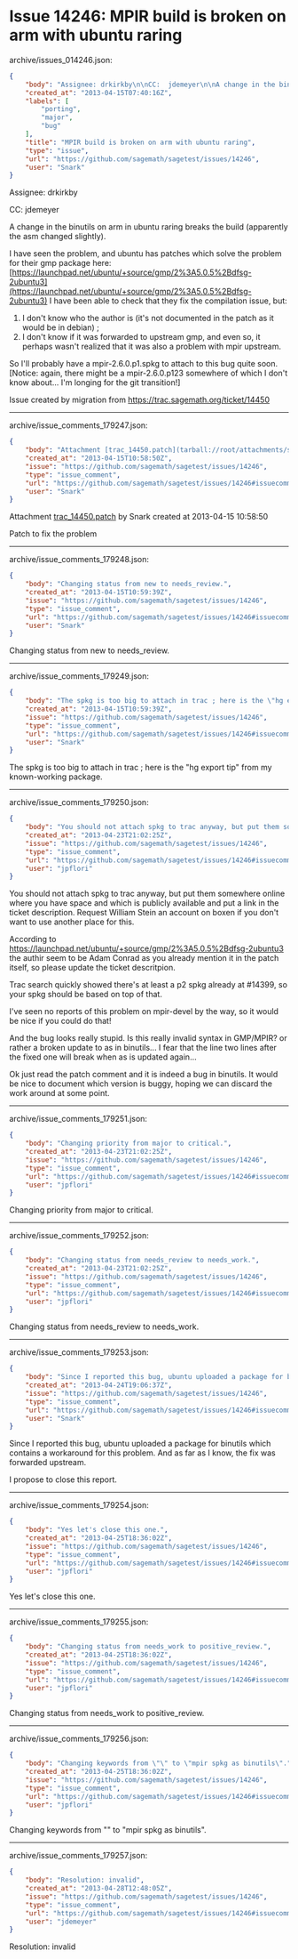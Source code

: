 # Issue 14246: MPIR build is broken on arm with ubuntu raring

archive/issues_014246.json:
```json
{
    "body": "Assignee: drkirkby\n\nCC:  jdemeyer\n\nA change in the binutils on arm in ubuntu raring breaks the build (apparently the asm changed slightly).\n\nI have seen the problem, and ubuntu has patches which solve the problem for their gmp package here:\n[https://launchpad.net/ubuntu/+source/gmp/2%3A5.0.5%2Bdfsg-2ubuntu3](https://launchpad.net/ubuntu/+source/gmp/2%3A5.0.5%2Bdfsg-2ubuntu3)\nI have been able to check that they fix the compilation issue, but:\n1. I don't know who the author is (it's not documented in the patch as it would be in debian) ;\n2. I don't know if it was forwarded to upstream gmp, and even so, it perhaps wasn't realized that it was also a problem with mpir upstream.\n\nSo I'll probably have a mpir-2.6.0.p1.spkg to attach to this bug quite soon. [Notice: again, there might be a mpir-2.6.0.p123 somewhere of which I don't know about... I'm longing for the git transition!]\n\nIssue created by migration from https://trac.sagemath.org/ticket/14450\n\n",
    "created_at": "2013-04-15T07:40:16Z",
    "labels": [
        "porting",
        "major",
        "bug"
    ],
    "title": "MPIR build is broken on arm with ubuntu raring",
    "type": "issue",
    "url": "https://github.com/sagemath/sagetest/issues/14246",
    "user": "Snark"
}
```
Assignee: drkirkby

CC:  jdemeyer

A change in the binutils on arm in ubuntu raring breaks the build (apparently the asm changed slightly).

I have seen the problem, and ubuntu has patches which solve the problem for their gmp package here:
[https://launchpad.net/ubuntu/+source/gmp/2%3A5.0.5%2Bdfsg-2ubuntu3](https://launchpad.net/ubuntu/+source/gmp/2%3A5.0.5%2Bdfsg-2ubuntu3)
I have been able to check that they fix the compilation issue, but:
1. I don't know who the author is (it's not documented in the patch as it would be in debian) ;
2. I don't know if it was forwarded to upstream gmp, and even so, it perhaps wasn't realized that it was also a problem with mpir upstream.

So I'll probably have a mpir-2.6.0.p1.spkg to attach to this bug quite soon. [Notice: again, there might be a mpir-2.6.0.p123 somewhere of which I don't know about... I'm longing for the git transition!]

Issue created by migration from https://trac.sagemath.org/ticket/14450





---

archive/issue_comments_179247.json:
```json
{
    "body": "Attachment [trac_14450.patch](tarball://root/attachments/some-uuid/ticket14450/trac_14450.patch) by Snark created at 2013-04-15 10:58:50\n\nPatch to fix the problem",
    "created_at": "2013-04-15T10:58:50Z",
    "issue": "https://github.com/sagemath/sagetest/issues/14246",
    "type": "issue_comment",
    "url": "https://github.com/sagemath/sagetest/issues/14246#issuecomment-179247",
    "user": "Snark"
}
```

Attachment [trac_14450.patch](tarball://root/attachments/some-uuid/ticket14450/trac_14450.patch) by Snark created at 2013-04-15 10:58:50

Patch to fix the problem



---

archive/issue_comments_179248.json:
```json
{
    "body": "Changing status from new to needs_review.",
    "created_at": "2013-04-15T10:59:39Z",
    "issue": "https://github.com/sagemath/sagetest/issues/14246",
    "type": "issue_comment",
    "url": "https://github.com/sagemath/sagetest/issues/14246#issuecomment-179248",
    "user": "Snark"
}
```

Changing status from new to needs_review.



---

archive/issue_comments_179249.json:
```json
{
    "body": "The spkg is too big to attach in trac ; here is the \"hg export tip\" from my known-working package.",
    "created_at": "2013-04-15T10:59:39Z",
    "issue": "https://github.com/sagemath/sagetest/issues/14246",
    "type": "issue_comment",
    "url": "https://github.com/sagemath/sagetest/issues/14246#issuecomment-179249",
    "user": "Snark"
}
```

The spkg is too big to attach in trac ; here is the "hg export tip" from my known-working package.



---

archive/issue_comments_179250.json:
```json
{
    "body": "You should not attach spkg to trac anyway, but put them somewhere online where you have space and which is publicly available and put a link in the ticket description.\nRequest William Stein an account on boxen if you don't want to use another place for this.\n\nAccording to https://launchpad.net/ubuntu/+source/gmp/2%3A5.0.5%2Bdfsg-2ubuntu3 the authir seem to be Adam Conrad as you already mention it in the patch itself, so please update the ticket descritpion.\n\nTrac search quickly showed there's at least a p2 spkg already at #14399, so your spkg should be based on top of that.\n\nI've seen no reports of this problem on mpir-devel by the way, so it would be nice if you could do that!\n\nAnd the bug looks really stupid.\nIs this really invalid syntax in GMP/MPIR? or rather a broken update to as in binutils...\nI fear that the line two lines after the fixed one will break when as is updated again...\n\nOk just read the patch comment and it is indeed a bug in binutils.\nIt would be nice to document which version is buggy, hoping we can discard the work around at some point.",
    "created_at": "2013-04-23T21:02:25Z",
    "issue": "https://github.com/sagemath/sagetest/issues/14246",
    "type": "issue_comment",
    "url": "https://github.com/sagemath/sagetest/issues/14246#issuecomment-179250",
    "user": "jpflori"
}
```

You should not attach spkg to trac anyway, but put them somewhere online where you have space and which is publicly available and put a link in the ticket description.
Request William Stein an account on boxen if you don't want to use another place for this.

According to https://launchpad.net/ubuntu/+source/gmp/2%3A5.0.5%2Bdfsg-2ubuntu3 the authir seem to be Adam Conrad as you already mention it in the patch itself, so please update the ticket descritpion.

Trac search quickly showed there's at least a p2 spkg already at #14399, so your spkg should be based on top of that.

I've seen no reports of this problem on mpir-devel by the way, so it would be nice if you could do that!

And the bug looks really stupid.
Is this really invalid syntax in GMP/MPIR? or rather a broken update to as in binutils...
I fear that the line two lines after the fixed one will break when as is updated again...

Ok just read the patch comment and it is indeed a bug in binutils.
It would be nice to document which version is buggy, hoping we can discard the work around at some point.



---

archive/issue_comments_179251.json:
```json
{
    "body": "Changing priority from major to critical.",
    "created_at": "2013-04-23T21:02:25Z",
    "issue": "https://github.com/sagemath/sagetest/issues/14246",
    "type": "issue_comment",
    "url": "https://github.com/sagemath/sagetest/issues/14246#issuecomment-179251",
    "user": "jpflori"
}
```

Changing priority from major to critical.



---

archive/issue_comments_179252.json:
```json
{
    "body": "Changing status from needs_review to needs_work.",
    "created_at": "2013-04-23T21:02:25Z",
    "issue": "https://github.com/sagemath/sagetest/issues/14246",
    "type": "issue_comment",
    "url": "https://github.com/sagemath/sagetest/issues/14246#issuecomment-179252",
    "user": "jpflori"
}
```

Changing status from needs_review to needs_work.



---

archive/issue_comments_179253.json:
```json
{
    "body": "Since I reported this bug, ubuntu uploaded a package for binutils which contains a workaround for this problem. And as far as I know, the fix was forwarded upstream.\n\nI propose to close this report.",
    "created_at": "2013-04-24T19:06:37Z",
    "issue": "https://github.com/sagemath/sagetest/issues/14246",
    "type": "issue_comment",
    "url": "https://github.com/sagemath/sagetest/issues/14246#issuecomment-179253",
    "user": "Snark"
}
```

Since I reported this bug, ubuntu uploaded a package for binutils which contains a workaround for this problem. And as far as I know, the fix was forwarded upstream.

I propose to close this report.



---

archive/issue_comments_179254.json:
```json
{
    "body": "Yes let's close this one.",
    "created_at": "2013-04-25T18:36:02Z",
    "issue": "https://github.com/sagemath/sagetest/issues/14246",
    "type": "issue_comment",
    "url": "https://github.com/sagemath/sagetest/issues/14246#issuecomment-179254",
    "user": "jpflori"
}
```

Yes let's close this one.



---

archive/issue_comments_179255.json:
```json
{
    "body": "Changing status from needs_work to positive_review.",
    "created_at": "2013-04-25T18:36:02Z",
    "issue": "https://github.com/sagemath/sagetest/issues/14246",
    "type": "issue_comment",
    "url": "https://github.com/sagemath/sagetest/issues/14246#issuecomment-179255",
    "user": "jpflori"
}
```

Changing status from needs_work to positive_review.



---

archive/issue_comments_179256.json:
```json
{
    "body": "Changing keywords from \"\" to \"mpir spkg as binutils\".",
    "created_at": "2013-04-25T18:36:02Z",
    "issue": "https://github.com/sagemath/sagetest/issues/14246",
    "type": "issue_comment",
    "url": "https://github.com/sagemath/sagetest/issues/14246#issuecomment-179256",
    "user": "jpflori"
}
```

Changing keywords from "" to "mpir spkg as binutils".



---

archive/issue_comments_179257.json:
```json
{
    "body": "Resolution: invalid",
    "created_at": "2013-04-28T12:48:05Z",
    "issue": "https://github.com/sagemath/sagetest/issues/14246",
    "type": "issue_comment",
    "url": "https://github.com/sagemath/sagetest/issues/14246#issuecomment-179257",
    "user": "jdemeyer"
}
```

Resolution: invalid
